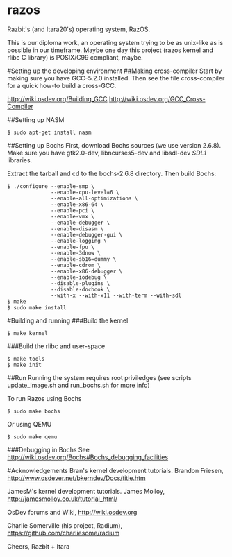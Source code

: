 razos
=====

Razbit's (and Itara20's) operating system, RazOS.

This is our diploma work, an operating system trying to be as unix-like as is possible in our timeframe. Maybe one day this project (razos kernel and rlibc C library) is POSIX/C99 compliant, maybe.

#Setting up the developing environment
##Making cross-compiler
Start by making sure you have GCC-5.2.0 installed.
Then see the file cross-compiler for a quick how-to build a cross-GCC.

http://wiki.osdev.org/Building_GCC
http://wiki.osdev.org/GCC_Cross-Compiler

##Setting up NASM
```shell
$ sudo apt-get install nasm
```

##Setting up Bochs
First, download Bochs sources (we use version 2.6.8).
Make sure you have gtk2.0-dev, libncurses5-dev and libsdl-dev *SDL1* libraries.

Extract the tarball and cd to the bochs-2.6.8 directory. Then build Bochs:
```shell
$ ./configure --enable-smp \
              --enable-cpu-level=6 \
              --enable-all-optimizations \
              --enable-x86-64 \
              --enable-pci \
              --enable-vmx \
              --enable-debugger \
              --enable-disasm \
              --enable-debugger-gui \
              --enable-logging \
              --enable-fpu \
              --enable-3dnow \
              --enable-sb16=dummy \
              --enable-cdrom \
              --enable-x86-debugger \
              --enable-iodebug \
              --disable-plugins \
              --disable-docbook \
              --with-x --with-x11 --with-term --with-sdl
$ make
$ sudo make install
```

#Building and running
###Build the kernel
```shell
$ make kernel
```

###Build the rlibc and user-space
```shell
$ make tools
$ make init
```

##Run
Running the system requires root priviledges (see scripts update\_image.sh and run\_bochs.sh for more info)

To run Razos using Bochs
```shell
$ sudo make bochs
```
Or using QEMU
```shell
$ sudo make qemu
```

###Debugging in Bochs
See http://wiki.osdev.org/Bochs#Bochs_debugging_facilities

#Acknowledgements
Bran's kernel development tutorials. Brandon Friesen,
http://www.osdever.net/bkerndev/Docs/title.htm

JamesM's kernel development tutorials. James Molloy,
http://jamesmolloy.co.uk/tutorial_html/

OsDev forums and Wiki,
http://wiki.osdev.org

Charlie Somerville (his project, Radium),
https://github.com/charliesome/radium


Cheers,
Razbit + Itara
